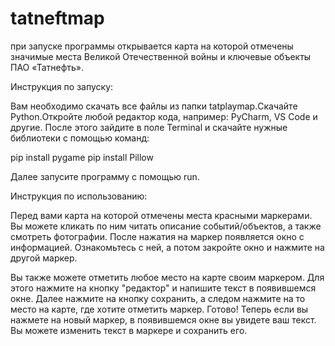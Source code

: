 # tatneftmap
при запуске программы открывается карта на которой отмечены значимые места Великой Отечественной войны и 
ключевые объекты ПАО «Татнефть». 

Инструкция по запуску:

Вам необходимо скачать все файлы из папки tatplaymap.Скачайте Python.Откройте любой редактор кода, например: PyCharm, VS Code и другие. После этого зайдите в поле Terminal и скачайте нужные библиотеки с помощью команд:

pip install pygame
pip install Pillow

Далее запусите программу с помощью run.

Инструкция по использованию:

Перед вами карта на которой отмечены места красными маркерами. Вы можете кликать по ним читать описание 
событий/объектов, а также смотреть фотографии. После нажатия на маркер появляется окно с информацией. Ознакомьтесь с ней, а потом закройте окно и нажмите на другой маркер.

Вы также можете отметить любое место на карте своим маркером. Для этого нажмите на кнопку "редактор" и напишите текст в появившемся окне. Далее нажмите на кнопку сохранить, а следом нажмите на то место на карте, где хотите отметить маркер. Готово! Теперь если вы нажмете на новый маркер, в появившемся окне вы увидете ваш текст. Вы можете изменить текст в маркере и сохранить его. 
   
   
